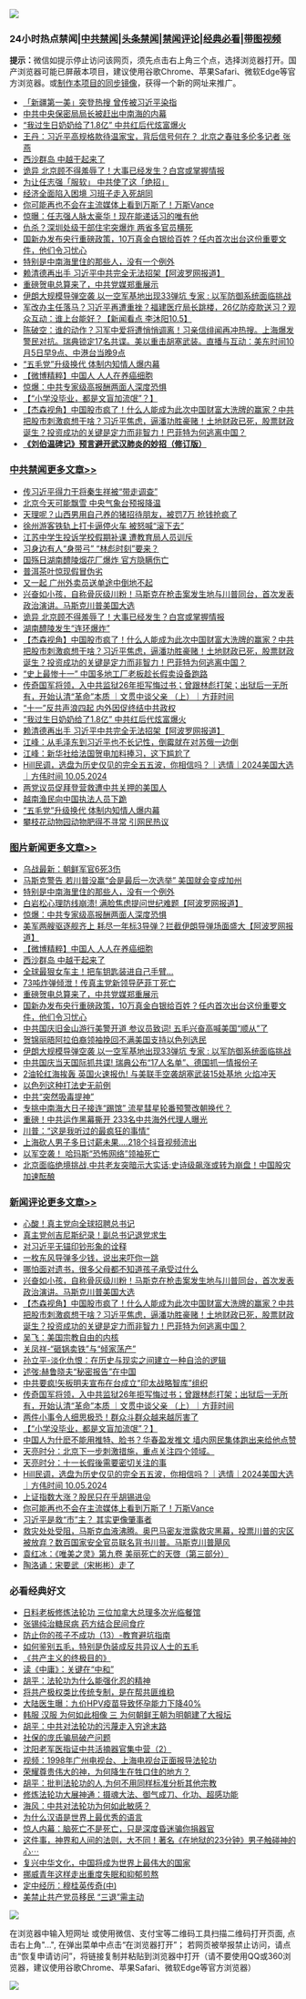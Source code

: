![](https://raw.githubusercontent.com/jsvpn/jsproxy/dev/64photo/fqnews-qr.jpg)

<div id="tt">
<h3>24小时热点禁闻|<a href="#%E4%B8%AD%E5%85%B1%E7%A6%81%E9%97%BB%E6%9B%B4%E5%A4%9A%E6%96%87%E7%AB%A0">中共禁闻</a>|<a href="#%E5%9B%BE%E7%89%87%E6%96%B0%E9%97%BB%E6%9B%B4%E5%A4%9A%E6%96%87%E7%AB%A0">头条禁闻</a>|<a href="#%E6%96%B0%E9%97%BB%E8%AF%84%E8%AE%BA%E6%9B%B4%E5%A4%9A%E6%96%87%E7%AB%A0">禁闻评论|<a href="#%E5%BF%85%E7%9C%8B%E7%BB%8F%E5%85%B8%E5%A5%BD%E6%96%87">经典必看</a>|<a href="https://696153.xyz/3" target="_blank">带图视频</a></h3>
<div><b>提示：</b>微信如提示停止访问该网页，须先点击右上角三个点，选择浏览器打开。国产浏览器可能已屏蔽本项目，建议使用谷歌Chrome、苹果Safari、微软Edge等官方浏览器。或<a href="%E5%88%B6%E4%BD%9Cgit%E7%A6%81%E9%97%BB%E9%95%9C%E5%83%8F.md">制作本项目的同步镜像</a>，获得一个新的网址来推广。</div>
<ul>

<li><a href="/baitai/20241005/2098020.md">「新疆第一美」突登热搜 曾传被习近平染指</a></li>
<li><a href="/cbnews/20241005/2097971.md">中共中央保密局局长被赶出中南海的内幕</a></li>
<li><a href="/cbnews/20241006/2098088.md">“我过生日奶奶给了1.8亿” 中共红后代炫富爆火</a></li>
<li><a href="/baitai/20241006/2098096.md">王丹：习近平高规格款待温家宝，背后信号何在？ 北京之春驻多伦多记者 张燕</a></li>
<li><a href="/topimagenews/20241006/2098125.md">西沙群岛 中越干起来了</a></li>
<li><a href="/cbnews/20241006/2098141.md">诡异 北京顾不得羞辱了！大事已经发生？白宫或掌握情报</a></li>
<li><a href="/ccpdope/20241005/2098025.md">为让任志强「服软」 中共使了这「绝招」</a></li>
<li><a href="/ccpdope/20241006/2098057.md">经济全面陷入困境 习班子走入死胡同</a></li>
<li><a href="/comments/20241005/2097982.md">你可能再也不会在主流媒体上看到万斯了！万斯Vance</a></li>
<li><a href="/cnnews/20241006/2098116.md">惊曝：任志强人脉太豪华！现在能递话习的唯有他</a></li>
<li><a href="/cnnews/20241006/2098091.md">仇杀？深圳处级干部住宅突爆炸 两省多官员横死</a></li>
<li><a href="/topimagenews/20241006/2098087.md">国新办发布央行重磅政策，10万真金白银给百姓？任内首次出台这份重要文件，他们令习忧心</a></li>
<li><a href="/topimagenews/20241006/2098197.md">特别是中南海里住的那些人，没有一个例外</a></li>
<li><a href="/cbnews/20241006/2098080.md">赖清德再出手 习近平中共完全无法招架【阿波罗网报道】</a></li>
<li><a href="/topimagenews/20241006/2098101.md">重磅贺电总算来了，中共党媒郑重展示</a></li>
<li><a href="/topimagenews/20241005/2097988.md">伊朗大规模导弹空袭 以一空军基地出现33弹坑 专家 : 以军防御系统面临挑战</a></li>
<li><a href="/sohnews/20241006/2098114.md">军改办主任落马？习近平再遭重挫？福建医疗局长跳楼，26亿防疫款送习？观众互动：谁上台能好？【新闻看点 李沐阳10.5】</a></li>
<li><a href="/sohnews/20241005/2097974.md">陈破空：谁的动作？习军中爱将遭悄悄调离！习亲信绯闻再冲热搜。上海爆发警民对抗。瑞典锁定17名共谍。美以重击胡塞武装。直播与互动：美东时间10月5日早9点、中港台当晚9点</a></li>
<li><a href="/cbnews/20241005/2098003.md">“五毛党”升级换代 体制内知情人爆内幕</a></li>
<li><a href="/topimagenews/20241006/2098156.md">【微博精粹】中国人 人人在养癌细胞</a></li>
<li><a href="/topimagenews/20241006/2098158.md">惊爆：中共专家级高报酬两面人深度恐惧</a></li>
<li><a href="/comments/20241006/2098065.md">【“小学没毕业，都是文盲加流氓”？】</a></li>
<li><a href="/comments/20241006/2098139.md">【杰森视角】中国股市疯了！什么人能成为此次中国财富大洗牌的赢家？中共把股市刺激疯想干啥？习近平焦虑，逼潘功胜豪赌！土地财政已死，股票财政诞生？投资成功的关键是定力而非智力！巴菲特为何逃离中国？</a></li>
<li><b><a href="/comments/20200207/1272816.md" target="_blank">《刘伯温碑记》预言避开武汉肺炎的妙招（修订版）</a></b></li>
</ul>
</div>

<div class="catlist">
<h3><a href="/cbnews/" target="_blank">中共禁闻</a><span><a href="/cbnews/" target="_blank" rel="nofollow">更多文章>></a></span></h3>
<ul>
<li><a href="/cbnews/20241006/2098238.md" target="_blank">传习近平得力干将秦生祥被“带走调查”</a></li>
<li><a href="/cbnews/20241006/2098229.md" target="_blank">北京今天可能飘雪 中央气象台预报降温</a></li>
<li><a href="/cbnews/20241006/2098219.md" target="_blank">天理呢？山西男用自己养的猪招待朋友，被罚7万 抢钱抢疯了</a></li>
<li><a href="/cbnews/20241006/2098218.md" target="_blank">徐州游客铁轨上打卡逼停火车 被怒喊“滚下去”</a></li>
<li><a href="/cbnews/20241006/2098217.md" target="_blank">江苏中学生投诉学校假期补课 遭教育局人员训斥</a></li>
<li><a href="/cbnews/20241006/2098199.md" target="_blank">习身边有人“身带弓” “林彪时刻”要来？</a></li>
<li><a href="/cbnews/20241006/2098198.md" target="_blank">国殇日湖南醴陵烟花厂爆炸 官方隐瞒伤亡</a></li>
<li><a href="/cbnews/20241006/2098170.md" target="_blank">普洱茶叶惊现假冒伪劣</a></li>
<li><a href="/cbnews/20241006/2098169.md" target="_blank">又一起 广州外卖员送单途中倒地不起</a></li>
<li><a href="/comments/20241006/2098151.md" target="_blank">兴奋如小孩，自称骨灰级川粉！马斯克在枪击案发生地与川普同台，首次发表政治演讲。马斯克川普美国大选</a></li>
<li><a href="/cbnews/20241006/2098141.md" target="_blank">诡异 北京顾不得羞辱了！大事已经发生？白宫或掌握情报</a></li>
<li><a href="/cbnews/20241006/2098140.md" target="_blank">湖南醴陵发生“连环爆炸”</a></li>
<li><a href="/comments/20241006/2098139.md" target="_blank">【杰森视角】中国股市疯了！什么人能成为此次中国财富大洗牌的赢家？中共把股市刺激疯想干啥？习近平焦虑，逼潘功胜豪赌！土地财政已死，股票财政诞生？投资成功的关键是定力而非智力！巴菲特为何逃离中国？</a></li>
<li><a href="/cbnews/20241006/2098127.md" target="_blank">“史上最惨十一” 中国多地工厂老板趁长假卖设备跑路</a></li>
<li><a href="/comments/20241006/2098111.md" target="_blank">传奇国军将领，入中共监狱26年拒写悔过书；曾跟林彪打架；出狱后一无所有，开始认清“革命”本质 ｜文贯中谈父亲 （上）｜方菲时间</a></li>
<li><a href="/cbnews/20241006/2098105.md" target="_blank">“十一”反共声浪四起 内外因促终结中共政权</a></li>
<li><a href="/cbnews/20241006/2098088.md" target="_blank">“我过生日奶奶给了1.8亿” 中共红后代炫富爆火</a></li>
<li><a href="/cbnews/20241006/2098080.md" target="_blank">赖清德再出手 习近平中共完全无法招架【阿波罗网报道】</a></li>
<li><a href="/cbnews/20241006/2098069.md" target="_blank">江峰：从毛泽东到习近平也不长记性，倒霉就在对苏俄一边倒</a></li>
<li><a href="/cbnews/20241006/2098068.md" target="_blank">江峰：新华社给法国贺电加料捧习，这下尴尬了</a></li>
<li><a href="/comments/20241005/2098029.md" target="_blank">Hill民调，选盘为历史仅见的完全五五波，你相信吗？｜选情｜2024美国大选｜方伟时间 10.05.2024</a></li>
<li><a href="/cbnews/20241005/2098005.md" target="_blank">两党议员促拜登营救遭中共关押的美国人</a></li>
<li><a href="/cbnews/20241005/2098004.md" target="_blank">越南渔民向中国执法人员下跪</a></li>
<li><a href="/cbnews/20241005/2098003.md" target="_blank">“五毛党”升级换代 体制内知情人爆内幕</a></li>
<li><a href="/cbnews/20241005/2098001.md" target="_blank">攀枝花动物园动物肥得不寻常 引网民热议</a></li>

</ul>
</div>
<div class="catlist">
<h3><a href="/topimagenews/" target="_blank">图片新闻</a><span><a href="/topimagenews/" target="_blank" rel="nofollow">更多文章>></a></span></h3>
<ul>
<li><a href="/topimagenews/20241006/2098228.md" target="_blank">乌战最新：朝鲜军官6死3伤</a></li>
<li><a href="/topimagenews/20241006/2098227.md" target="_blank">马斯克警告 若川普没赢“会是最后一次选举” 美国就会变成加州</a></li>
<li><a href="/topimagenews/20241006/2098197.md" target="_blank">特别是中南海里住的那些人，没有一个例外</a></li>
<li><a href="/topimagenews/20241006/2098168.md" target="_blank">白岩松心理防线崩溃! 满脸焦虑提问世纪难题【阿波罗网报道】</a></li>
<li><a href="/topimagenews/20241006/2098158.md" target="_blank">惊爆：中共专家级高报酬两面人深度恐惧</a></li>
<li><a href="/topimagenews/20241006/2098157.md" target="_blank">美军两艘驱逐舰齐上 耗尽一年标3导弹？拦截伊朗导弹场面盛大【阿波罗网报道】</a></li>
<li><a href="/topimagenews/20241006/2098156.md" target="_blank">【微博精粹】中国人 人人在养癌细胞</a></li>
<li><a href="/topimagenews/20241006/2098125.md" target="_blank">西沙群岛 中越干起来了</a></li>
<li><a href="/topimagenews/20241006/2098104.md" target="_blank">全球最狠女车主！把车钥匙装进自己手臂…</a></li>
<li><a href="/topimagenews/20241006/2098103.md" target="_blank">73吨炸弹倾泄！传真主党新领导萨菲丁死亡</a></li>
<li><a href="/topimagenews/20241006/2098101.md" target="_blank">重磅贺电总算来了，中共党媒郑重展示</a></li>
<li><a href="/topimagenews/20241006/2098087.md" target="_blank">国新办发布央行重磅政策，10万真金白银给百姓？任内首次出台这份重要文件，他们令习忧心</a></li>
<li><a href="/topimagenews/20241006/2098079.md" target="_blank">中共国庆旧金山游行美警开道 参议员致词! 五毛兴奋高喊美国“顺从”了</a></li>
<li><a href="/topimagenews/20241005/2098027.md" target="_blank">贺锦丽晤阿拉伯裔领袖挽回不满美国支持以色列选民</a></li>
<li><a href="/topimagenews/20241005/2097988.md" target="_blank">伊朗大规模导弹空袭 以一空军基地出现33弹坑 专家 : 以军防御系统面临挑战</a></li>
<li><a href="/topimagenews/20241005/2097917.md" target="_blank">中共国庆当天国际抓共谍! 瑞典公布“17人名单”、德国抓一情报份子</a></li>
<li><a href="/topimagenews/20241005/2097916.md" target="_blank">2油轮红海挨轰 英国火速报仇! 与美联手空袭胡塞武装15处基地 火焰冲天</a></li>
<li><a href="/topimagenews/20241005/2097852.md" target="_blank">以色列这种打法史无前例</a></li>
<li><a href="/topimagenews/20241005/2097851.md" target="_blank">中共“突然吸毒提神”</a></li>
<li><a href="/topimagenews/20241005/2097850.md" target="_blank">专挑中南海大日子接连“踢馆” 流星彗星轮番预警改朝换代？</a></li>
<li><a href="/topimagenews/20241005/2097840.md" target="_blank">重磅！中共运作黑幕撕开 233名中共海外代理人曝光</a></li>
<li><a href="/topimagenews/20241005/2097816.md" target="_blank">川普：“这是我听过的最疯狂的事情“</a></li>
<li><a href="/topimagenews/20241005/2097759.md" target="_blank">上海砍人男子多日讨薪未果….218个抖音视频流出</a></li>
<li><a href="/topimagenews/20241005/2097758.md" target="_blank">以军空袭！ 哈玛斯“恐怖网络”领袖死亡</a></li>
<li><a href="/topimagenews/20241005/2097756.md" target="_blank">北京面临绝境挑战,中共老友突暗示大实话;史诗级飙涨或转为崩盘！中国股灾加速酝酿</a></li>

</ul>
</div>
<div class="catlist">
<h3><a href="/comments/" target="_blank">新闻评论</a><span><a href="/comments/" target="_blank" rel="nofollow">更多文章>></a></span></h3>
<ul>
<li><a href="/comments/20241006/2098222.md" target="_blank">心酸！真主党向全球招聘总书记</a></li>
<li><a href="/comments/20241006/2098221.md" target="_blank">真主党创吉尼斯纪录！副总书记退党求生</a></li>
<li><a href="/comments/20241006/2098176.md" target="_blank">对习近平无锚印钞形象的诠释</a></li>
<li><a href="/comments/20241006/2098175.md" target="_blank">一枚东风导弹多少钱，说出来吓你一跳</a></li>
<li><a href="/comments/20241006/2098174.md" target="_blank">哪怕面对遗书，很多父母都不知道孩子承受过什么</a></li>
<li><a href="/comments/20241006/2098151.md" target="_blank">兴奋如小孩，自称骨灰级川粉！马斯克在枪击案发生地与川普同台，首次发表政治演讲。马斯克川普美国大选</a></li>
<li><a href="/comments/20241006/2098139.md" target="_blank">【杰森视角】中国股市疯了！什么人能成为此次中国财富大洗牌的赢家？中共把股市刺激疯想干啥？习近平焦虑，逼潘功胜豪赌！土地财政已死，股票财政诞生？投资成功的关键是定力而非智力！巴菲特为何逃离中国？</a></li>
<li><a href="/comments/20241006/2098136.md" target="_blank">吴飞：美国宗教自由的内核</a></li>
<li><a href="/comments/20241006/2098135.md" target="_blank">关凤祥-“砸锅卖铁”与“倾家荡产”</a></li>
<li><a href="/comments/20241006/2098134.md" target="_blank">孙立平-淡化仇恨：在历史与现实之间建立一种自洽的逻辑</a></li>
<li><a href="/comments/20241006/2098133.md" target="_blank">述弢:赫鲁晓夫“秘密报告”在中国</a></li>
<li><a href="/comments/20241006/2098115.md" target="_blank">中共要疯!矢板明夫宣布在台成立“印太战略智库”组织</a></li>
<li><a href="/comments/20241006/2098111.md" target="_blank">传奇国军将领，入中共监狱26年拒写悔过书；曾跟林彪打架；出狱后一无所有，开始认清“革命”本质 ｜文贯中谈父亲 （上）｜方菲时间</a></li>
<li><a href="/comments/20241006/2098106.md" target="_blank">两件小事令人细思极恐！群众斗群众越来越厉害了</a></li>
<li><a href="/comments/20241006/2098065.md" target="_blank">【“小学没毕业，都是文盲加流氓”？】</a></li>
<li><a href="/comments/20241006/2098044.md" target="_blank">中国人为什麽不能用推特、脸书？华春盈发推文 墙内网民集体跑出来给他点赞</a></li>
<li><a href="/comments/20241005/2098039.md" target="_blank">天亮时分：北京下一步刺激措施，重点关注四个领域。</a></li>
<li><a href="/comments/20241005/2098038.md" target="_blank">天亮时分：十一长假後需要密切关注的事</a></li>
<li><a href="/comments/20241005/2098029.md" target="_blank">Hill民调，选盘为历史仅见的完全五五波，你相信吗？｜选情｜2024美国大选｜方伟时间 10.05.2024</a></li>
<li><a href="/comments/20241005/2097986.md" target="_blank">上证指数大涨？股民只在乎胡锡进😝</a></li>
<li><a href="/comments/20241005/2097982.md" target="_blank">你可能再也不会在主流媒体上看到万斯了！万斯Vance</a></li>
<li><a href="/comments/20241005/2097972.md" target="_blank">习近平是救“市”主？ 其实更像肇事者</a></li>
<li><a href="/comments/20241005/2097968.md" target="_blank">救灾处处受阻，马斯克血液沸腾。奥巴马密友泄露救灾黑幕，投票川普的灾区被放弃？数百国家安全官员联名背书川普。马斯克川普飓风</a></li>
<li><a href="/comments/20241005/2097966.md" target="_blank">袁红冰：《唯美之灵》第九卷 美丽死亡的天啓（第三部分）</a></li>
<li><a href="/comments/20241005/2097965.md" target="_blank">陶洛诵：宋要武（宋彬彬）走了</a></li>

</ul>
</div>

<div class="catlist">
<h3>必看经典好文</h3>
<ul>
<li><a href="/comments/20200531/1337359.md" target="_blank">日料老板修炼法轮功 三位加拿大总理多次光临餐馆</a></li>
<li><a href="/comments/20230430/1878187.md" target="_blank">张锡纯治糖尿病 药方结合民间食疗</a></li>
<li><a href="/comments/20230930/1940691.md" target="_blank">防止你的孩子不成功（13）-教育避坑指南</a></li>
<li><a href="/comments/20221120/1813928.md" target="_blank">如何鉴别五毛，特别是伪装成反共异议人士的五毛</a></li>
<li><a href="/bookwiki/20171120/858084.md" target="_blank">《共产主义的终极目的》</a></li>
<li><a href="/tculture/20201115/1431410.md" target="_blank">读《中庸》：关键在“中和”</a></li>
<li><a href="/cbnews/20190211/1078733.md" target="_blank">胡平：法轮功为什么能强化忍的精神</a></li>
<li><a href="/comments/20231214/1974138.md" target="_blank">将共产极权类比传统专制，是在帮共匪维稳</a></li>
<li><a href="/comments/20231220/1976789.md" target="_blank">大陆医生曝：九价HPV疫苗导致怀孕能力下降40%</a></li>
<li><a href="/bannedvideo/20220328/1710971.md" target="_blank">韩服 汉服 为何如此相像 三 为何朝鲜王朝为明朝建了大报坛</a></li>
<li><a href="/cbnews/20200720/1363328.md" target="_blank">胡平：中共对法轮功的污蔑走入穷途末路</a></li>
<li><a href="/comments/20230906/1929991.md" target="_blank">社保的庞氏骗局破产问题</a></li>
<li><a href="/comments/20221222/1826761.md" target="_blank">沈阳老军医指证中共活摘器官集中营（2）</a></li>
<li><a href="/topimagenews/20180331/921716.md" target="_blank">视频：1998年广州电视台、上海电视台正面报导法轮功</a></li>
<li><a href="/comments/20200618/1346830.md" target="_blank">荣耀尊贵伟大的神，为何降生在牲口住的地方？</a></li>
<li><a href="/comments/20240820/2076774.md" target="_blank">胡平：批判法轮功的人,为何不用同样标准分析其他宗教</a></li>
<li><a href="/comments/20191203/1234383.md" target="_blank">修炼法轮功大展神通：摄魂大法、御气成刀、化功、超感功能</a></li>
<li><a href="/comments/20191218/1228234.md" target="_blank">海风：中共对法轮功为何如此敏感？</a></li>
<li><a href="/ssgc/20200820/1382763.md" target="_blank">为什么汉语是世界上最优秀的语言</a></li>
<li><a href="/bblog/20240813/2073608.md" target="_blank">惊人内幕：脑死亡不是死亡，只是深度昏迷骗你捐器官</a></li>
<li><a href="/comments/20220722/1761738.md" target="_blank">这件事，神界和人间的法则，大不同！著名《在地狱的23分钟》男子触碰神的心⋯</a></li>
<li><a href="/comments/20220924/485408.md" target="_blank">复兴中华文化，中国将成为世界上最伟大的国家</a></li>
<li><a href="/aomi/life/20240330/2018911.md" target="_blank">挪威青年这样走出重度失眠和抑郁煎熬</a></li>
<li><a href="/tculture/xiulian/20151105/467870.md" target="_blank">定中经历：穆桂英传奇(中)</a></li>
<li><a href="/cbnews/20201004/1408019.md" target="_blank">美禁止共产党员移民 “三退”需主动</a></li>

</ul>
</div>

![](https://raw.githubusercontent.com/jsvpn/jsproxy/dev/64photo/fqnews-qr.jpg)

在浏览器中输入短网址 或使用微信、支付宝等二维码工具扫描二维码打开页面, 点击右上角"...", 在弹出菜单中点击“在浏览器打开”； 若网页被举报禁止访问，请点击“恢复申请访问”，将链接复制并粘贴到浏览器中打开（请不要使用QQ或360浏览器，建议使用谷歌Chrome、苹果Safari、微软Edge等官方浏览器）

![](https://raw.githubusercontent.com/jsvpn/jsproxy/dev/64photo/wx.jpg)